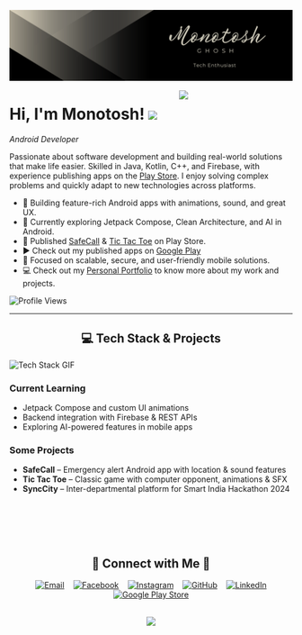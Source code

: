 <!-- ## Hi there 👋

<!--
**monotoshghosh/monotoshghosh** is a ✨ _special_ ✨ repository because its `README.md` (this file) appears on your GitHub profile.

Here are some ideas to get you started:

- 🔭 I’m currently working on ...
- 🌱 I’m currently learning ...
- 👯 I’m looking to collaborate on ...
- 🤔 I’m looking for help with ...
- 💬 Ask me about ...
- 📫 How to reach me: ...
- 😄 Pronouns: ...
- ⚡ Fun fact: ...
-->


<!--Banner-->
![Monotosh Ghosh Banner Image](./banner.png)

<!--Night Owl image-->
<div>
  <img align="right" width="40%" src="https://owlbertsio-resized.s3.amazonaws.com/Popper.psd.full.png">
</div>

<!--Header Name-->
<h1>Hi, I'm Monotosh! <img src="https://emojis.slackmojis.com/emojis/images/1531849430/4246/blob-sunglasses.gif?1531849430" width="30"/></h1>

<p><em>Android Developer</em></p>

<!--Start Intro-->               
<p align="left">  Passionate about software development and building real-world solutions that make life easier. Skilled in Java, Kotlin, C++, and Firebase, with experience publishing apps on the <a href="https://play.google.com/store/apps/dev?id=5228042629409510170" target="_blank">Play Store</a>. I enjoy solving complex problems and quickly adapt to new technologies across platforms.
</p>


- 📱 Building feature-rich Android apps with animations, sound, and great UX.
- 🌱 Currently exploring Jetpack Compose, Clean Architecture, and AI in Android.
- 🚀 Published [SafeCall](https://play.google.com/store/apps/details?id=com.monotoshghosh.safecall) & [Tic Tac Toe](https://play.google.com/store/apps/details?id=com.monotoshghosh.tictactoe) on Play Store.
- ▶️ Check out my published apps on [Google Play](https://play.google.com/store/apps/dev?id=5228042629409510170)
- 🎯 Focused on scalable, secure, and user-friendly mobile solutions.
- 💻 Check out my [Personal Portfolio](https://monotoshghosh.netlify.app/) to know more about my work and projects.
<!-- - ✍ Technical content creator and open-source contributor. -->


<!--Profile Count Badge-->
<p align="left">
  <img src="https://komarev.com/ghpvc/?username=monotoshghosh&label=Profile%20views&color=0e75b6&style=for-the-badge" alt="Profile Views" />
</p>

---

<!--Languages and Tools Section-->       
<h2 align="center">💻 Tech Stack & Projects</h2> 
<picture>
  <source media="(prefers-color-scheme: dark)" srcset="./Skills_Animation_Dark.gif">
  <source media="(prefers-color-scheme: light)" srcset="./Skills_Animation_White.gif">
  <img align="left" alt="Tech Stack GIF" src="./Skills_Animation_White.gif">
</picture>
<br />

<h3 align="left">Current Learning</h3>
<ul align="left">
  <li>Jetpack Compose and custom UI animations</li>
  <li>Backend integration with Firebase & REST APIs</li>
  <li>Exploring AI-powered features in mobile apps</li>
</ul>

<h3 align="left">Some Projects</h3>
<ul align="left">
  <li><strong>SafeCall</strong> – Emergency alert Android app with location & sound features</li>
  <li><strong>Tic Tac Toe</strong> – Classic game with computer opponent, animations & SFX</li>
  <li><strong>SyncCity</strong> – Inter-departmental platform for Smart India Hackathon 2024</li>
</ul>
<br /><br /><br /><br />

<!--Contact Section--> 
<h2 align="center">🤝 Connect with Me 🤝</h2>
<div align="center">

  <a href="mailto:monotoshghosh49@gmail.com" target="_blank" style="display: inline-block;">
    <img src="https://cdn-icons-png.flaticon.com/512/281/281769.png" width="35" height="35" alt="Email" style="margin: 0 6px;" />
  </a>

  <a href="https://www.facebook.com/monotosh.ghosh.372" target="_blank" style="display: inline-block;">
    <img src="https://cdn-icons-png.flaticon.com/512/145/145802.png" width="35" height="35" alt="Facebook" style="margin: 0 6px;" />
  </a>

  <a href="https://www.instagram.com/monotosh_.ghosh" target="_blank" style="display: inline-block;">
    <img src="https://cdn-icons-png.flaticon.com/512/2111/2111463.png" width="35" height="35" alt="Instagram" style="margin: 0 6px;" />
  </a>

  <a href="https://github.com/monotoshghosh" target="_blank" style="display: inline-block;">
    <img src="https://cdn-icons-png.flaticon.com/512/733/733553.png" width="35" height="35" alt="GitHub" style="margin: 0 6px;" />
  </a>

  <a href="https://www.linkedin.com/in/monotoshghosh/" target="_blank" style="display: inline-block;">
    <img src="https://cdn-icons-png.flaticon.com/512/174/174857.png" width="35" height="35" alt="LinkedIn" style="margin: 0 6px;" />
  </a>

  <a href="https://play.google.com/store/apps/dev?id=5228042629409510170" target="_blank" style="display: inline-block;">
    <img src="https://cdn-icons-png.flaticon.com/512/888/888857.png" width="35" height="35" alt="Google Play Store" style="margin: 0 6px;" />
  </a>

</div>

<br/>

<!--Buy me a coffee (Optional)-->
<!--
<div align="center">
<a href="https://www.buymeacoffee.com/monotoshghosh" target="_blank">
  <img src="https://cdn.buymeacoffee.com/buttons/v2/default-yellow.png" alt="Buy Me A Coffee" style="height: 40px !important;width: 200px !important;" >
</a>
</div>
-->

<!--Footer--> 
<p align="center">
  <img src="https://capsule-render.vercel.app/api?type=waving&color=gradient&height=65&section=footer"/>
</p>
